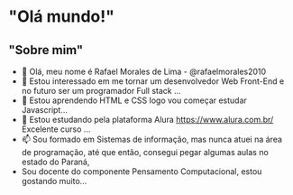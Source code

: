 # "Olá mundo!"
## "Sobre mim"
- 👋 Olá, meu nome é Rafael Morales de Lima - @rafaelmorales2010
- 👀 Estou interessado em me tornar um desenvolvedor Web Front-End e no futuro ser um programador Full stack ...
- 🌱 Estou aprendendo HTML e CSS logo vou começar estudar Javascript...
- 💞️ Estou estudando pela plataforma Alura https://www.alura.com.br/ Excelente curso ...
- 📫 Sou formado em Sistemas de informação, mas nunca atuei na área de programação, até que então, consegui pegar algumas aulas no estado do Paraná,
-    Sou docente do componente Pensamento Computacional, estou gostando muito...


<!---
rafaelmorales2010/rafaelmorales2010 is a ✨ special ✨ repository because its `README.md` (this file) appears on your GitHub profile.
You can click the Preview link to take a look at your changes.
--->
